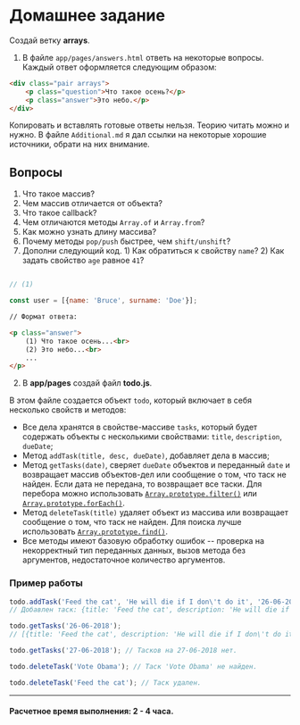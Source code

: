 # Домашнее задание

Создай ветку __arrays__. 

1. В файле `app/pages/answers.html` ответь на некоторые вопросы. Каждый ответ оформляется следующим образом:

```html
<div class="pair arrays">
	<p class="question">Что такое осень?</p>
	<p class="answer">Это небо.</p>
</div>
``` 

Копировать и вставлять готовые ответы нельзя. Теорию читать можно и нужно. В файле `Additional.md` я дал ссылки на некоторые хорошие источники, обрати на них внимание.

## Вопросы

1. Что такое массив?
1. Чем массив отличается от объекта?
1. Что такое callback?
1. Чем отличаются методы `Array.of` и `Array.from`?
1. Как можно узнать длину массива?
1. Почему методы `pop/push` быстрее, чем `shift/unshift`?
1. Дополни следующий код. 1) Как обратиться к свойству `name`? 2) Как задать свойство `age` равное `41`? 

```javascript

// (1)

const user = [{name: 'Bruce', surname: 'Doe'}];

```
```html
// Формат ответа:

<p class="answer">
	(1) Что такое осень...<br>
	(2) Это небо...<br>
	...
</p>

```

2. В __app/pages__ создай файл __todo.js__.

В этом файле создается объект `todo`, который включает в себя несколько свойств и методов:

* Все дела хранятся в свойстве-массиве `tasks`, который будет содержать объекты с несколькими свойствами: `title`, `description`, `dueDate`;
* Метод `addTask(title, desc, dueDate)`, добавляет дела в массив;
* Метод `getTasks(date)`, сверяет `dueDate` объектов и переданный `date` и возвращает массив объектов-дел или сообщение о том, что таск не найден. Если дата не передана, то возвращает все таски. Для перебора можно использовать [`Array.prototype.filter()`](https://developer.mozilla.org/uk/docs/Web/JavaScript/Reference/Global_Objects/Array/filter) или [`Array.prototype.forEach()`](https://developer.mozilla.org/uk/docs/Web/JavaScript/Reference/Global_Objects/Array/forEach).
* Метод `deleteTask(title)` удаляет объект из массива или возвращает сообщение о том, что таск не найден. Для поиска лучше использовать [`Array.prototype.find()`](https://developer.mozilla.org/uk/docs/Web/JavaScript/Reference/Global_Objects/Array/find).
* Все методы имеют базовую обработку ошибок -- проверка на некорректный тип переданных данных, вызов метода без аргументов, недостаточное количество аргументов.

### Пример работы

```javascript
todo.addTask('Feed the cat', 'He will die if I don\'t do it', '26-06-2018'); 
// Добавлен таск: {title: 'Feed the cat', description: 'He will die if I don\'t do it', dueDate: '26-06-2018'}

todo.getTasks('26-06-2018');
// [{title: 'Feed the cat', description: 'He will die if I don\'t do it', dueDate: '26-06-2018'}]

todo.getTasks('27-06-2018'); // Тасков на 27-06-2018 нет.

todo.deleteTask('Vote Obama'); // Таск 'Vote Obama' не найден.

todo.deleteTask('Feed the cat'); // Таск удален.
```

---

#### Расчетное время выполнения: 2 - 4 часа.